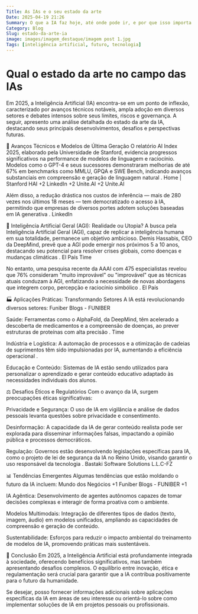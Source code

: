 ```yaml
---
Title: As IAs e o seu estado da arte
Date: 2025-04-19 21:26
Summary: O que a IA faz hoje, até onde pode ir, e por que isso importa mais do que parece. 
Category: Blog
Slug: estado-da-arte-ia
image: images/imagem_destaque/imagem post 1.jpg
Tags: [inteligência artificial, futuro, tecnologia]
---
```


# Qual o estado da arte no campo das IAs

Em 2025, a Inteligência Artificial (IA) encontra-se em um ponto de inflexão, caracterizado por avanços técnicos notáveis, ampla adoção em diversos setores e debates intensos sobre seus limites, riscos e governança. A seguir, apresento uma análise detalhada do estado da arte da IA, destacando seus principais desenvolvimentos, desafios e perspectivas futuras.​

🚀 Avanços Técnicos e Modelos de Última Geração
O relatório AI Index 2025, elaborado pela Universidade de Stanford, evidencia progressos significativos na performance de modelos de linguagem e raciocínio. Modelos como o GPT-4 e seus sucessores demonstraram melhorias de até 67% em benchmarks como MMLU, GPQA e SWE Bench, indicando avanços substanciais em compreensão e geração de linguagem natural .​
Home | Stanford HAI
+2
LinkedIn
+2
Unite.AI
+2
Unite.AI

Além disso, a redução drástica nos custos de inferência — mais de 280 vezes nos últimos 18 meses — tem democratizado o acesso à IA, permitindo que empresas de diversos portes adotem soluções baseadas em IA generativa .​
LinkedIn

🧠 Inteligência Artificial Geral (AGI): Realidade ou Utopia?
A busca pela Inteligência Artificial Geral (AGI), capaz de replicar a inteligência humana em sua totalidade, permanece um objetivo ambicioso. Demis Hassabis, CEO da DeepMind, prevê que a AGI pode emergir nos próximos 5 a 10 anos, destacando seu potencial para resolver crises globais, como doenças e mudanças climáticas .​
El País
Time

No entanto, uma pesquisa recente da AAAI com 475 especialistas revelou que 76% consideram "muito improvável" ou "improvável" que as técnicas atuais conduzam à AGI, enfatizando a necessidade de novas abordagens que integrem corpo, percepção e raciocínio simbólico .​
El País

🏭 Aplicações Práticas: Transformando Setores
A IA está revolucionando diversos setores:​
Funiber Blogs - FUNIBER

Saúde: Ferramentas como o AlphaFold, da DeepMind, têm acelerado a descoberta de medicamentos e a compreensão de doenças, ao prever estruturas de proteínas com alta precisão .​
Time

Indústria e Logística: A automação de processos e a otimização de cadeias de suprimentos têm sido impulsionadas por IA, aumentando a eficiência operacional .​

Educação e Conteúdo: Sistemas de IA estão sendo utilizados para personalizar o aprendizado e gerar conteúdo educativo adaptado às necessidades individuais dos alunos.​

⚖️ Desafios Éticos e Regulatórios
Com o avanço da IA, surgem preocupações éticas significativas:​

Privacidade e Segurança: O uso de IA em vigilância e análise de dados pessoais levanta questões sobre privacidade e consentimento.​

Desinformação: A capacidade da IA de gerar conteúdo realista pode ser explorada para disseminar informações falsas, impactando a opinião pública e processos democráticos.​

Regulação: Governos estão desenvolvendo legislações específicas para IA, como o projeto de lei de segurança da IA no Reino Unido, visando garantir o uso responsável da tecnologia .​
Bastaki Software Solutions L.L.C-FZ

📊 Tendências Emergentes
Algumas tendências que estão moldando o futuro da IA incluem:​
Mundo dos Negócios
+1
Funiber Blogs - FUNIBER
+1

IA Agêntica: Desenvolvimento de agentes autônomos capazes de tomar decisões complexas e interagir de forma proativa com o ambiente.​

Modelos Multimodais: Integração de diferentes tipos de dados (texto, imagem, áudio) em modelos unificados, ampliando as capacidades de compreensão e geração de conteúdo.​

Sustentabilidade: Esforços para reduzir o impacto ambiental do treinamento de modelos de IA, promovendo práticas mais sustentáveis.​

🧭 Conclusão
Em 2025, a Inteligência Artificial está profundamente integrada à sociedade, oferecendo benefícios significativos, mas também apresentando desafios complexos. O equilíbrio entre inovação, ética e regulamentação será crucial para garantir que a IA contribua positivamente para o futuro da humanidade.​

Se desejar, posso fornecer informações adicionais sobre aplicações específicas da IA em áreas de seu interesse ou orientá-lo sobre como implementar soluções de IA em projetos pessoais ou profissionais.